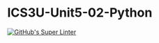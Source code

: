 # ICS3U-Unit5-02-Python

[![GitHub's Super Linter](https://github.com/Seti-Ngabo/ICS3U-Unit5-02-Python/workflows/GitHub's%20Super%20Linter/badge.svg)](https://github.com/Seti-Ngabo/ICS3U-Unit5-02-Python/actions)
